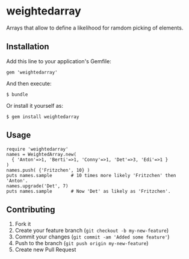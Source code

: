 weightedarray
=============

Arrays that allow to define a likelihood for ramdom picking of elements.

## Installation

Add this line to your application's Gemfile:

    gem 'weightedarray'

And then execute:

    $ bundle

Or install it yourself as:

    $ gem install weightedarray

## Usage

    require 'weightedarray'
    names = WeightedArray.new(
      { 'Anton'=>1, 'Berti'=>1, 'Conny'=>1, 'Det'=>3, 'Edi'=>1 }
    )
    names.push( {'Fritzchen', 10} )
    puts names.sample       # 10 times more likely 'Fritzchen' then 'Anton'.
    names.upgrade('Det', 7)
    puts names.sample       # Now 'Det' as likely as 'Fritzchen'.
    

## Contributing

1. Fork it
2. Create your feature branch (`git checkout -b my-new-feature`)
3. Commit your changes (`git commit -am 'Added some feature'`)
4. Push to the branch (`git push origin my-new-feature`)
5. Create new Pull Request

